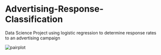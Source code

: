 # Advertising-Response-Classification
Data Science Project using logistic regression to determine response rates to an advertising campaign



![pairplot](https://user-images.githubusercontent.com/54378394/103038557-003ff080-452c-11eb-86c4-a34d9087b21c.png)
